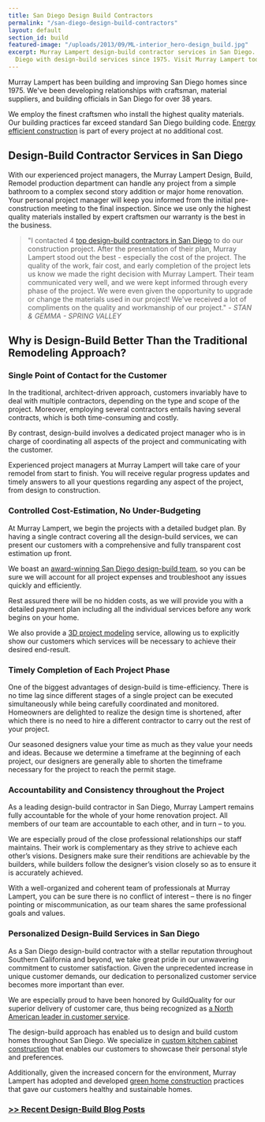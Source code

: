 ```yaml
---
title: San Diego Design Build Contractors
permalink: "/san-diego-design-build-contractors"
layout: default
section_id: build
featured-image: "/uploads/2013/09/ML-interior_hero-design_build.jpg"
excerpt: Murray Lampert design-build contractor services in San Diego. Providing San
  Diego with design-build services since 1975. Visit Murray Lampert today!
---
```


Murray Lampert has been building and improving San Diego homes since 1975. We've been developing relationships with craftsman, material suppliers, and building officials in San Diego for over 38 years.

We employ the finest craftsmen who install the highest quality materials. Our building practices far exceed standard San Diego building code. [Energy efficient construction](/san-diego-green-home-construction) is part of every project at no additional cost.

## Design-Build Contractor Services in San Diego

With our experienced project managers, the Murray Lampert Design, Build, Remodel production department can handle any project from a simple bathroom to a complex second story addition or major home renovation. Your personal project manager will keep you informed from the initial pre-construction meeting to the final inspection. Since we use only the highest quality materials installed by expert craftsmen our warranty is the best in the business.

> "I contacted 4 [top design-build contractors in San Diego](/) to do our construction project. After the presentation of their plan, Murray Lampert stood out the best - especially the cost of the project. The quality of the work, fair cost, and early completion of the project lets us know we made the right decision with Murray Lampert. Their team communicated very well, and we were kept informed through every phase of the project. We were even given the opportunity to upgrade or change the materials used in our project! We've received a lot of compliments on the quality and workmanship of our project." - _STAN &amp; GEMMA - SPRING VALLEY_

## Why is Design-Build Better Than the Traditional Remodeling Approach?

### Single Point of Contact for the Customer

In the traditional, architect-driven approach, customers invariably have to deal with multiple contractors, depending on the type and scope of the project. Moreover, employing several contractors entails having several contracts, which is both time-consuming and costly.

By contrast, design-build involves a dedicated project manager who is in charge of coordinating all aspects of the project and communicating with the customer.

Experienced project managers at Murray Lampert will take care of your remodel from start to finish. You will receive regular progress updates and timely answers to all your questions regarding any aspect of the project, from design to construction.

### Controlled Cost-Estimation, No Under-Budgeting

At Murray Lampert, we begin the projects with a detailed budget plan. By having a single contract covering all the design-build services, we can present our customers with a comprehensive and fully transparent cost estimation up front.

We boast an [award-winning San Diego design-build team](/team-members), so you can be sure we will account for all project expenses and troubleshoot any issues quickly and efficiently.

Rest assured there will be no hidden costs, as we will provide you with a detailed payment plan including all the individual services before any work begins on your home.

We also provide a [3D project modeling](3d-architectural-rendering-services) service, allowing us to explicitly show our customers which services will be necessary to achieve their desired end-result.

### Timely Completion of Each Project Phase

One of the biggest advantages of design-build is time-efficiency. There is no time lag since different stages of a single project can be executed simultaneously while being carefully coordinated and monitored. Homeowners are delighted to realize the design time is shortened, after which there is no need to hire a different contractor to carry out the rest of your project.

Our seasoned designers value your time as much as they value your needs and ideas. Because we determine a timeframe at the beginning of each project, our designers are generally able to shorten the timeframe necessary for the project to reach the permit stage.

### Accountability and Consistency throughout the Project

As a leading design-build contractor in San Diego, Murray Lampert remains fully accountable for the whole of your home renovation project. All members of our team are accountable to each other, and in turn – to you.

We are especially proud of the close professional relationships our staff maintains. Their work is complementary as they strive to achieve each other’s visions. Designers make sure their renditions are achievable by the builders, while builders follow the designer’s vision closely so as to ensure it is accurately achieved.

With a well-organized and coherent team of professionals at Murray Lampert, you can be sure there is no conflict of interest – there is no finger pointing or miscommunication, as our team shares the same professional goals and values.

### Personalized Design-Build Services in San Diego

As a San Diego design-build contractor with a stellar reputation throughout Southern California and beyond, we take great pride in our unwavering commitment to customer satisfaction. Given the unprecedented increase in unique customer demands, our dedication to personalized customer service becomes more important than ever.

We are especially proud to have been honored by GuildQuality for our superior delivery of customer care, thus being recognized as [a North American leader in customer service](/murray-lampert-recognized-among-north-americas-best).

The design-build approach has enabled us to design and build custom homes throughout San Diego. We specialize in [custom kitchen cabinet construction](/san-diego-custom-cabinet-construction-services) that enables our customers to showcase their personal style and preferences.

Additionally, given the increased concern for the environment, Murray Lampert has adopted and developed [green home construction](san-diego-green-home-construction) practices that gave our customers healthy and sustainable homes.

### [>> Recent Design-Build Blog Posts](/blog/categories/#design-build)
